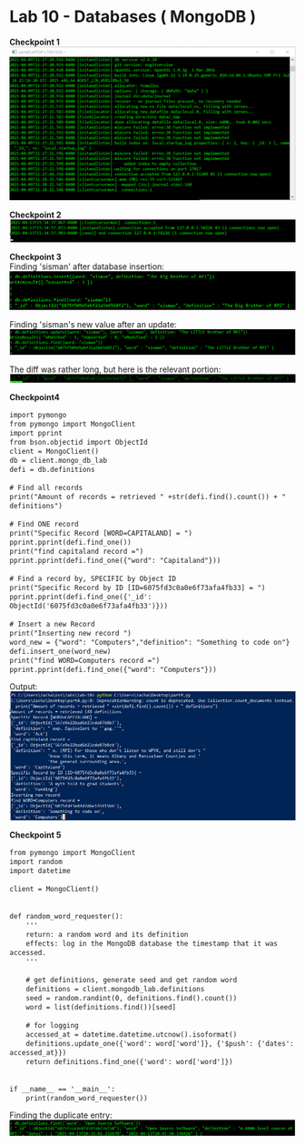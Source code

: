 # Lab 10 - Databases ( MongoDB )  

**Checkpoint 1**  
![check1](/labs/lab-10/checkpoint1.png)  

**Checkpoint 2**  
![check2](/labs/lab-10/checkpoint2.png)  

**Checkpoint 3**  
Finding 'sisman' after database insertion:
![check3p1](/labs/lab-10/check3p1.png)  

Finding 'sisman's new value after an update:  
![check3p2](/labs/lab-10/check3p2.png)  

The diff was rather long, but here is the relevant portion:  
![diff](/labs/lab-10/diff.png)  

**Checkpoint4**
```
import pymongo
from pymongo import MongoClient
import pprint
from bson.objectid import ObjectId
client = MongoClient()
db = client.mongo_db_lab
defi = db.definitions

# Find all records
print("Amount of records = retrieved " +str(defi.find().count()) + " definitions")

# Find ONE record
print("Specific Record [WORD=CAPITALAND] = ")
pprint.pprint(defi.find_one())
print("find capitaland record =")
pprint.pprint(defi.find_one({"word": "Capitaland"}))

# Find a record by, SPECIFIC by Object ID
print("Specific Record by ID [ID=6075fd3c0a0e6f73afa4fb33] = ")
pprint.pprint(defi.find_one({'_id': ObjectId('6075fd3c0a0e6f73afa4fb33')}))

# Insert a new Record
print("Inserting new record ")
word_new = {"word": "Computers","definition": "Something to code on"}
defi.insert_one(word_new)
print("find WORD=Computers record =")
pprint.pprint(defi.find_one({"word": "Computers"}))
```  
Output:  
![output](/labs/lab-10/check4output.png)  

**Checkpoint 5**  
```
from pymongo import MongoClient
import random
import datetime

client = MongoClient()


def random_word_requester():
    '''
    return: a random word and its definition
    effects: log in the MongoDB database the timestamp that it was accessed.
    '''
    
    # get definitions, generate seed and get random word
    definitions = client.mongodb_lab.definitions
    seed = random.randint(0, definitions.find().count())
    word = list(definitions.find())[seed]
    
    # for logging
    accessed_at = datetime.datetime.utcnow().isoformat()
    definitions.update_one({'word': word['word']}, {'$push': {'dates': accessed_at}})
    return definitions.find_one({'word': word['word']})


if __name__ == '__main__':
    print(random_word_requester())
```
Finding the duplicate entry:  
![check5](/labs/lab-10/check5output.png)

